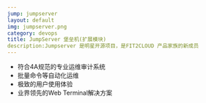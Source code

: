 ```yaml
---
jump: jumpserver
layout: default
img: jumpserver.png
category: devops
title: JumpServer 堡垒机(扩展模块)
description:Jumpserver 是明星开源项目，是FIT2CLOUD 产品家族的新成员
---
```


 * 符合4A规范的专业运维审计系统
 * 批量命令等自动化运维
 * 极致的用户使用体验
 * 业界领先的Web Terminal解决方案